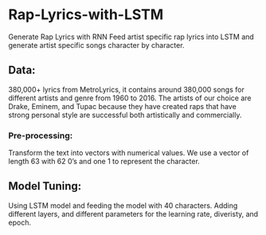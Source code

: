 # Rap-Lyrics-with-LSTM
Generate Rap Lyrics with RNN
Feed artist specific rap lyrics into LSTM and generate artist specific songs character by character.

## Data:
380,000+ lyrics from MetroLyrics, it contains around 380,000 songs for different artists and genre from 1960 to 2016. The artists of our choice are Drake, Eminem, and Tupac because they have created raps that have strong personal style are successful both artistically and commercially.

### Pre-processing:
Transform the text into vectors with numerical values. We use a vector of length 63 with 62 0’s and one 1 to represent the character.

## Model Tuning:
Using LSTM model and feeding the model with 40 characters. Adding different layers, and different parameters for the learning rate, diveristy, and epoch.
